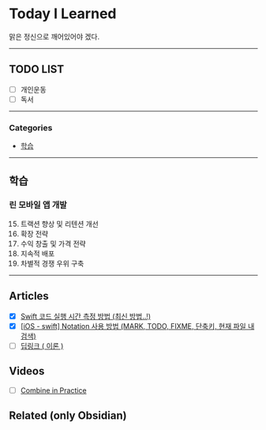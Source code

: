 # Today I Learned
맑은 정신으로 깨어있어야 겠다.

---

## TODO LIST
- [ ] 개인운동
- [ ] 독서

---

### Categories
- [학습](#학습)

---

## 학습
### 린 모바일 앱  개발
15. 트랙션 향상 및 리텐션 개선
16. 확장 전략
17. 수익 창출 및 가격 전략
18. 지속적 배포
19. 차별적 경쟁 우위 구축

---

## Articles
- [x] [Swift 코드 실행 시간 측정 방법 (최신 방법..!)](https://hongssup.tistory.com/571#recentComments)
- [x] [[iOS - swift] Notation 사용 방법 (MARK, TODO, FIXME, 단축키, 현재 파일 내 검색)](https://ios-development.tistory.com/1361)
- [ ] [딥링크 ( 이론 )](https://rriver2.tistory.com/186)

## Videos
- [ ] [Combine in Practice](https://developer.apple.com/videos/play/wwdc2019/721/)

## Related (only Obsidian)